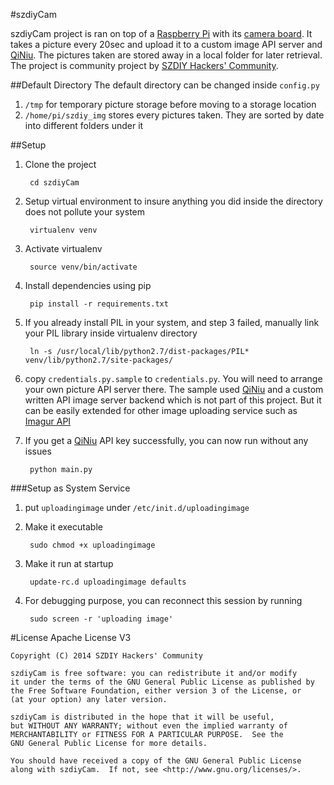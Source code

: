 #szdiyCam

szdiyCam project is ran on top of a [Raspberry Pi](www.raspberrypi.org/‎) with its [camera board](www.raspberrypi.org/tag/camera-board/‎). It takes a picture every 20sec and upload it to a custom image API server and [QiNiu](qiniu.com). The pictures taken are stored away in a local folder for later retrieval. The project is community project by [SZDIY Hackers' Community](http://www.szdiy.org/).

##Default Directory
The default directory can be changed inside `config.py`

1. `/tmp` for temporary picture storage before moving to a storage location
2. `/home/pi/szdiy_img` stores every pictures taken. They are sorted by date into different folders under it

##Setup
1. Clone the project

		cd szdiyCam
		
2. Setup virtual environment to insure anything you did inside the directory does not pollute your system

		virtualenv venv
		
3. Activate virtualenv

		source venv/bin/activate
	
4. Install dependencies using pip

		pip install -r requirements.txt 

5. If you already install PIL in your system, and step 3 failed, manually link your PIL library inside virtualenv directory

		ln -s /usr/local/lib/python2.7/dist-packages/PIL* venv/lib/python2.7/site-packages/
		
6. copy `credentials.py.sample` to `credentials.py`. You will need to arrange your own picture API server there. The sample used [QiNiu](qiniu.com) and a custom written API image server backend which is not part of this project. But it can be easily extended for other image uploading service such as [Imagur API](https://api.imgur.com)

7. If you get a [QiNiu](qiniu.com) API key successfully, you can now run without any issues

		python main.py

###Setup as System Service
1. put `uploadingimage` under ```/etc/init.d/uploadingimage```
2. Make it executable

		sudo chmod +x uploadingimage
		
3. Make it run at startup

		update-rc.d uploadingimage defaults

4. For debugging purpose, you can reconnect this session by running

		sudo screen -r 'uploading image'

#License
Apache License V3
	
	Copyright (C) 2014 SZDIY Hackers' Community

	szdiyCam is free software: you can redistribute it and/or modify
	it under the terms of the GNU General Public License as published by
	the Free Software Foundation, either version 3 of the License, or
	(at your option) any later version.

	szdiyCam is distributed in the hope that it will be useful,
	but WITHOUT ANY WARRANTY; without even the implied warranty of
	MERCHANTABILITY or FITNESS FOR A PARTICULAR PURPOSE.  See the
	GNU General Public License for more details.

	You should have received a copy of the GNU General Public License
	along with szdiyCam.  If not, see <http://www.gnu.org/licenses/>.